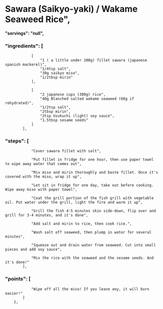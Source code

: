 # Sawara (Saikyo-yaki) / Wakame Seaweed Rice",
#### "servings": "null",
### "ingredients": [
                [
                    "1 ( a little under 100g) fillet sawara (japanese spanish mackerel)",
                    "1/4tsp salt",
                    "30g saikyo miso",
                    "1/2tbsp mirin"
                ],

                [
                    "2 japanese cups (300g) rice",
                    "40g Blanched salted wakame seaweed (60g if rehydrated)",
                    "1/2tsp salt",
                    "2tbsp mirin",
                    "2tsp Usukuchi (light) soy sauce",
                    "1.5tbsp sesame seeds"
                ]
            ],
       
### "steps": [
                "Cover sawara fillet with salt",

                "Put fillet in fridge for one hour, then use paper towel to wipe away water that comes out",

                "Mix miso and mirin thoroughly and baste fillet. Once it's covered with the miso, wrap it up",

                "Let sit in fridge for one day, take out before cooking. Wipe away miso with paper towel",

                "Coat the grill portion of the fish grill with vegetable oil. Put water under the grill, light the fire and warm it up",

                "Grill the fish 4-5 minutes skin side-down, flip over and grill for 3-4 minutes, and it's done",

                "Add salt and mirin to rice, then cook rice.",

                "Wash salt off seaweed, then plump in water for several minutes",

                "Squeeze out and drain water from seaweed. Cut into small pieces and add soy sauce",

                "Mix the rice with the seaweed and the sesame seeds. And it's done!"
            ],

### "points": [
                "Wipe off all the miso! If you leave any, it will burn easier!"
            ]
        },
